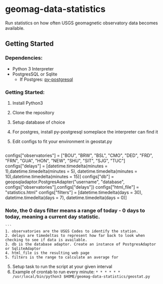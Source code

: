 geomag-data-statistics
======================
Run statistics on how often USGS geomagnetic observatory data becomes available.

Getting Started
---------------

### Dependencies:

* Python 3 Interpreter
* PostgresSQL or Sqlite
  * If Postgres: [py-postgresql](http://python.projects.pgfoundry.org/)

### Getting Started:

1. Install Python3

2. Clone the repository

3. Setup database of choice
  1. For postgres, install py-postgresql someplace the interpreter can find it

4. Edit configs to fit your environment in geostat.py

    ```python
configs["observatories"] = ["BOU", "BRW", "BSL", "CMO", "DED", "FRD", "FRN", "GUA", "HON", "NEW", "SHU", "SIT", "SJG", "TUC"]
configs["delays"] = [datetime.timedelta(minutes = 1),datetime.timedelta(minutes = 5), datetime.timedelta(minutes = 10),datetime.timedelta(minutes = 15)]
configs["db"] = geopsqladaptor.PostgresAdapter("username", "database", configs["observatories"],configs["delays"])
configs["html_file"] = "statistics.html"
configs["filters"] = [datetime.timedelta(days = 30), datetime.timedelta(days = 7), datetime.timedelta(days = 0)]
### Note, the 0 days filter means a range of today - 0 days to today, meaning a current day statistic.
    ```
    1. observatories are the USGS Codes to identify the station.
    2. delays are timedeltas to represent how far back to look when checking to see if data is available.
    3. db is the database adaptor. Create an instance of PostgresAdaptor or SqliteAdaptor
    4. html_file is the resulting web page
    5. filters is the range to calculate an average for

5. Setup task to run the script at your given interval
  1. Example of crontab to run every minute:  `* * * * * * /usr/local/bin/python3 $HOME/geomag-data-statistics/geostat.py`
